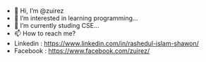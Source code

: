- 👋 Hi, I’m @zuirez
- 👀 I’m interested in learning programming...
- 🌱 I’m currently studing CSE...
- 📫 How to reach me? 
- Linkedin : https://www.linkedin.com/in/rashedul-islam-shawon/
- Facebook : https://www.facebook.com/zuirez/